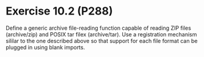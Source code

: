 # Exercise 10.2 (P288)

Define a generic archive file-reading function capable of reading ZIP files (archive/zip) and POSIX tar filex (archive/tar).
Use a registration mechanism sililar to the one described above so that support for each file format can be plugged in using blank imports.
